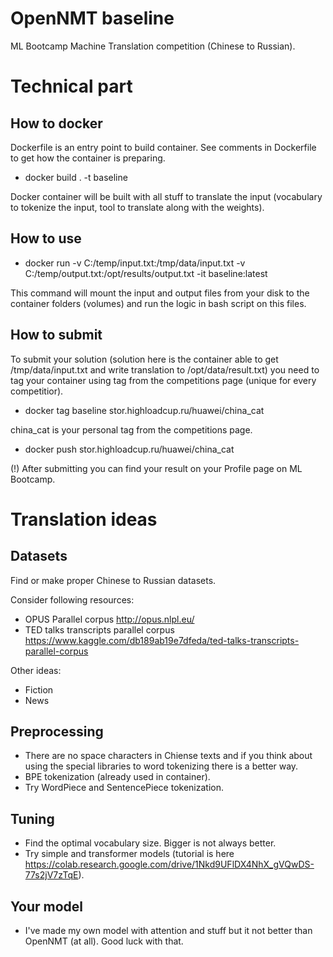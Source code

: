 # OpenNMT baseline
ML Bootcamp Machine Translation competition (Chinese to Russian).

# Technical part

## How to docker

Dockerfile is an entry point to build container. See comments in Dockerfile to get how the container is preparing.

- docker build . -t baseline

Docker container will be built with all stuff to translate the input (vocabulary to tokenize the input, tool to translate along with the weights).

## How to use

- docker run -v C:/temp/input.txt:/tmp/data/input.txt -v C:/temp/output.txt:/opt/results/output.txt -it baseline:latest

This command will mount the input and output files from your disk to the container folders (volumes) and run the logic in bash script on this files.

## How to submit

To submit your solution (solution here is the container able to get /tmp/data/input.txt and write translation to /opt/data/result.txt) you need to tag your container using tag from the competitions page (unique for every competitior).

- docker tag baseline stor.highloadcup.ru/huawei/china_cat

china_cat is your personal tag from the competitions page.

- docker push stor.highloadcup.ru/huawei/china_cat

(!) After submitting you can find your result on your Profile page on ML Bootcamp.

# Translation ideas

## Datasets

Find or make proper Chinese to Russian datasets.

Consider following resources:

- OPUS Parallel corpus http://opus.nlpl.eu/
- TED talks transcripts parallel corpus https://www.kaggle.com/db189ab19e7dfeda/ted-talks-transcripts-parallel-corpus

Other ideas:

- Fiction
- News

## Preprocessing

- There are no space characters in Chiense texts and if you think about using the special libraries to word tokenizing there is a better way.
- BPE tokenization (already used in container).
- Try WordPiece and SentencePiece tokenization.

## Tuning

- Find the optimal vocabulary size. Bigger is not always better.
- Try simple and transformer models (tutorial is here https://colab.research.google.com/drive/1Nkd9UFlDX4NhX_gVQwDS-77s2jV7zTqE).

## Your model

- I've made my own model with attention and stuff but it not better than OpenNMT (at all). Good luck with that.

